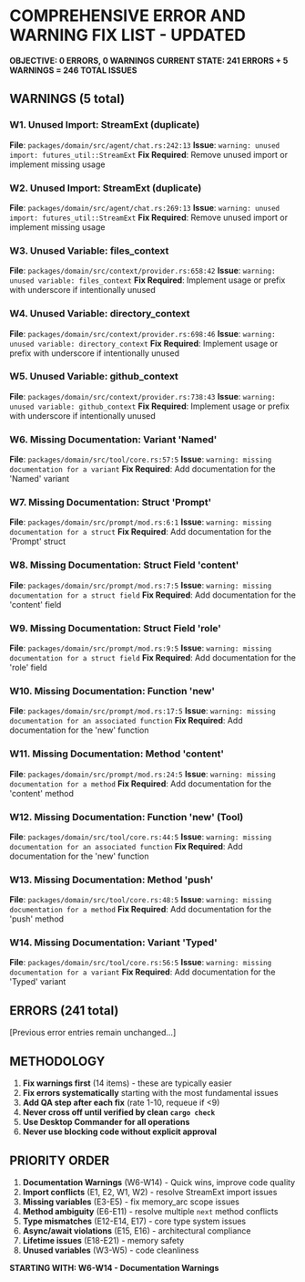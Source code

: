 # COMPREHENSIVE ERROR AND WARNING FIX LIST - UPDATED

**OBJECTIVE: 0 ERRORS, 0 WARNINGS**
**CURRENT STATE: 241 ERRORS + 5 WARNINGS = 246 TOTAL ISSUES**

## WARNINGS (5 total)

### W1. Unused Import: StreamExt (duplicate)
**File**: `packages/domain/src/agent/chat.rs:242:13`
**Issue**: `warning: unused import: futures_util::StreamExt`
**Fix Required**: Remove unused import or implement missing usage

### W2. Unused Import: StreamExt (duplicate)
**File**: `packages/domain/src/agent/chat.rs:269:13`
**Issue**: `warning: unused import: futures_util::StreamExt`
**Fix Required**: Remove unused import or implement missing usage

### W3. Unused Variable: files_context
**File**: `packages/domain/src/context/provider.rs:658:42`
**Issue**: `warning: unused variable: files_context`
**Fix Required**: Implement usage or prefix with underscore if intentionally unused

### W4. Unused Variable: directory_context
**File**: `packages/domain/src/context/provider.rs:698:46`
**Issue**: `warning: unused variable: directory_context`
**Fix Required**: Implement usage or prefix with underscore if intentionally unused

### W5. Unused Variable: github_context
**File**: `packages/domain/src/context/provider.rs:738:43`
**Issue**: `warning: unused variable: github_context`
**Fix Required**: Implement usage or prefix with underscore if intentionally unused

### W6. Missing Documentation: Variant 'Named'
**File**: `packages/domain/src/tool/core.rs:57:5`
**Issue**: `warning: missing documentation for a variant`
**Fix Required**: Add documentation for the 'Named' variant

### W7. Missing Documentation: Struct 'Prompt'
**File**: `packages/domain/src/prompt/mod.rs:6:1`
**Issue**: `warning: missing documentation for a struct`
**Fix Required**: Add documentation for the 'Prompt' struct

### W8. Missing Documentation: Struct Field 'content'
**File**: `packages/domain/src/prompt/mod.rs:7:5`
**Issue**: `warning: missing documentation for a struct field`
**Fix Required**: Add documentation for the 'content' field

### W9. Missing Documentation: Struct Field 'role'
**File**: `packages/domain/src/prompt/mod.rs:9:5`
**Issue**: `warning: missing documentation for a struct field`
**Fix Required**: Add documentation for the 'role' field

### W10. Missing Documentation: Function 'new'
**File**: `packages/domain/src/prompt/mod.rs:17:5`
**Issue**: `warning: missing documentation for an associated function`
**Fix Required**: Add documentation for the 'new' function

### W11. Missing Documentation: Method 'content'
**File**: `packages/domain/src/prompt/mod.rs:24:5`
**Issue**: `warning: missing documentation for a method`
**Fix Required**: Add documentation for the 'content' method

### W12. Missing Documentation: Function 'new' (Tool)
**File**: `packages/domain/src/tool/core.rs:44:5`
**Issue**: `warning: missing documentation for an associated function`
**Fix Required**: Add documentation for the 'new' function

### W13. Missing Documentation: Method 'push'
**File**: `packages/domain/src/tool/core.rs:48:5`
**Issue**: `warning: missing documentation for a method`
**Fix Required**: Add documentation for the 'push' method

### W14. Missing Documentation: Variant 'Typed'
**File**: `packages/domain/src/tool/core.rs:56:5`
**Issue**: `warning: missing documentation for a variant`
**Fix Required**: Add documentation for the 'Typed' variant

## ERRORS (241 total)

[Previous error entries remain unchanged...]

## METHODOLOGY

1. **Fix warnings first** (14 items) - these are typically easier
2. **Fix errors systematically** starting with the most fundamental issues
3. **Add QA step after each fix** (rate 1-10, requeue if <9)
4. **Never cross off until verified by clean `cargo check`**
5. **Use Desktop Commander for all operations**
6. **Never use blocking code without explicit approval**

## PRIORITY ORDER

1. **Documentation Warnings** (W6-W14) - Quick wins, improve code quality
2. **Import conflicts** (E1, E2, W1, W2) - resolve StreamExt import issues
3. **Missing variables** (E3-E5) - fix memory_arc scope issues
4. **Method ambiguity** (E6-E11) - resolve multiple `next` method conflicts
5. **Type mismatches** (E12-E14, E17) - core type system issues
6. **Async/await violations** (E15, E16) - architectural compliance
7. **Lifetime issues** (E18-E21) - memory safety
8. **Unused variables** (W3-W5) - code cleanliness

**STARTING WITH: W6-W14 - Documentation Warnings**